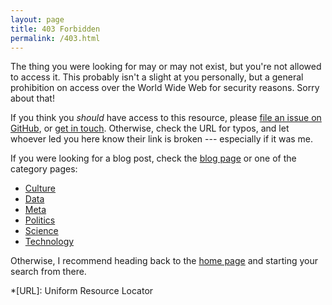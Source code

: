 ```yaml
---
layout: page
title: 403 Forbidden
permalink: /403.html
---
```


The thing you were looking for may or may not exist,
but you're not allowed to access it.
This probably isn't a slight at you personally, but a general prohibition on
access over the World Wide Web for security reasons.
Sorry about that!

If you think you *should* have access to this resource,
please [file an issue on
GitHub](https://github.com/georgewatson/georgewatson.me/issues),
or [get in touch](/contact).
Otherwise, check the URL for typos,
and let whoever led you here know their link is broken ---
especially if it was me.

If you were looking for a blog post, check the [blog page](/blog) or one of the
category pages:
* [Culture](/blog/culture)
* [Data](/blog/data)
* [Meta](/blog/meta)
* [Politics](/blog/politics)
* [Science](/blog/science)
* [Technology](/blog/technology)

Otherwise, I recommend heading back to the [home page](/) and starting your
search from there.

*[URL]: Uniform Resource Locator
